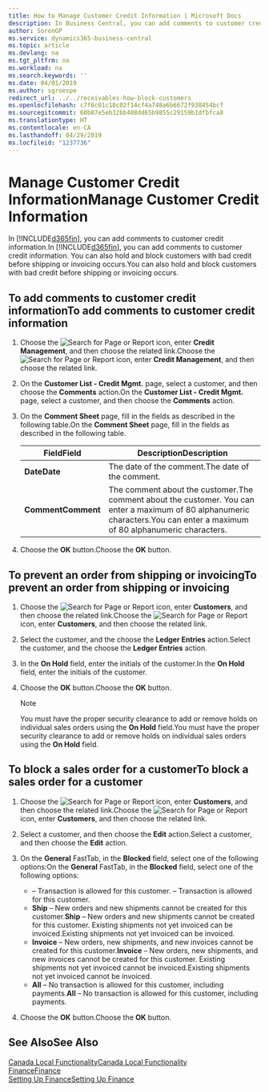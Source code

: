 ```yaml
---
title: How to Manage Customer Credit Information | Microsoft Docs
description: In Business Central, you can add comments to customer credit information. You can also hold and block customers with bad credit before shipping or invoicing occurs.
author: SorenGP
ms.service: dynamics365-business-central
ms.topic: article
ms.devlang: na
ms.tgt_pltfrm: na
ms.workload: na
ms.search.keywords: ''
ms.date: 04/01/2019
ms.author: sgroespe
redirect_url: ../../receivables-how-block-customers
ms.openlocfilehash: c7f6c01c18c02f14cf4a748a6b6672f938454bcf
ms.sourcegitcommit: 60b87e5eb32bb408dd65b9855c29159b1dfbfca8
ms.translationtype: HT
ms.contentlocale: en-CA
ms.lasthandoff: 04/29/2019
ms.locfileid: "1237736"
---
```

# <a name="manage-customer-credit-information"></a><span data-ttu-id="58428-104">Manage Customer Credit Information</span><span class="sxs-lookup"><span data-stu-id="58428-104">Manage Customer Credit Information</span></span>
<span data-ttu-id="58428-105">In [!INCLUDE[d365fin](../../includes/d365fin_md.md)], you can add comments to customer credit information.</span><span class="sxs-lookup"><span data-stu-id="58428-105">In [!INCLUDE[d365fin](../../includes/d365fin_md.md)], you can add comments to customer credit information.</span></span> <span data-ttu-id="58428-106">You can also hold and block customers with bad credit before shipping or invoicing occurs.</span><span class="sxs-lookup"><span data-stu-id="58428-106">You can also hold and block customers with bad credit before shipping or invoicing occurs.</span></span>  

## <a name="to-add-comments-to-customer-credit-information"></a><span data-ttu-id="58428-107">To add comments to customer credit information</span><span class="sxs-lookup"><span data-stu-id="58428-107">To add comments to customer credit information</span></span>  
1.  <span data-ttu-id="58428-108">Choose the ![Search for Page or Report](../../media/ui-search/search_small.png "Search for Page or Report icon") icon, enter **Credit Management**, and then choose the related link.</span><span class="sxs-lookup"><span data-stu-id="58428-108">Choose the ![Search for Page or Report](../../media/ui-search/search_small.png "Search for Page or Report icon") icon, enter **Credit Management**, and then choose the related link.</span></span>  
2.  <span data-ttu-id="58428-109">On the **Customer List - Credit Mgmt.** page, select a customer, and then choose the **Comments** action.</span><span class="sxs-lookup"><span data-stu-id="58428-109">On the **Customer List - Credit Mgmt.** page, select a customer, and then choose the **Comments** action.</span></span>  
3.  <span data-ttu-id="58428-110">On the **Comment Sheet** page, fill in the fields as described in the following table.</span><span class="sxs-lookup"><span data-stu-id="58428-110">On the **Comment Sheet** page, fill in the fields as described in the following table.</span></span>  

    |<span data-ttu-id="58428-111">Field</span><span class="sxs-lookup"><span data-stu-id="58428-111">Field</span></span>|<span data-ttu-id="58428-112">Description</span><span class="sxs-lookup"><span data-stu-id="58428-112">Description</span></span>|  
    |---------------------------------|---------------------------------------|  
    |<span data-ttu-id="58428-113">**Date**</span><span class="sxs-lookup"><span data-stu-id="58428-113">**Date**</span></span>|<span data-ttu-id="58428-114">The date of the comment.</span><span class="sxs-lookup"><span data-stu-id="58428-114">The date of the comment.</span></span>|  
    |<span data-ttu-id="58428-115">**Comment**</span><span class="sxs-lookup"><span data-stu-id="58428-115">**Comment**</span></span>|<span data-ttu-id="58428-116">The comment about the customer.</span><span class="sxs-lookup"><span data-stu-id="58428-116">The comment about the customer.</span></span> <span data-ttu-id="58428-117">You can enter a maximum of 80 alphanumeric characters.</span><span class="sxs-lookup"><span data-stu-id="58428-117">You can enter a maximum of 80 alphanumeric characters.</span></span>|  

4.  <span data-ttu-id="58428-118">Choose the **OK** button.</span><span class="sxs-lookup"><span data-stu-id="58428-118">Choose the **OK** button.</span></span>  

## <a name="to-prevent-an-order-from-shipping-or-invoicing"></a><span data-ttu-id="58428-119">To prevent an order from shipping or invoicing</span><span class="sxs-lookup"><span data-stu-id="58428-119">To prevent an order from shipping or invoicing</span></span>  
1.  <span data-ttu-id="58428-120">Choose the ![Search for Page or Report](../../media/ui-search/search_small.png "Search for Page or Report icon") icon, enter **Customers**, and then choose the related link.</span><span class="sxs-lookup"><span data-stu-id="58428-120">Choose the ![Search for Page or Report](../../media/ui-search/search_small.png "Search for Page or Report icon") icon, enter **Customers**, and then choose the related link.</span></span>  
2.  <span data-ttu-id="58428-121">Select the customer, and the choose the **Ledger Entries** action.</span><span class="sxs-lookup"><span data-stu-id="58428-121">Select the customer, and the choose the **Ledger Entries** action.</span></span>  
3.  <span data-ttu-id="58428-122">In the **On Hold** field, enter the initials of the customer.</span><span class="sxs-lookup"><span data-stu-id="58428-122">In the **On Hold** field, enter the initials of the customer.</span></span>  
4.  <span data-ttu-id="58428-123">Choose the **OK** button.</span><span class="sxs-lookup"><span data-stu-id="58428-123">Choose the **OK** button.</span></span>  

    > [!NOTE]  
    >  <span data-ttu-id="58428-124">You must have the proper security clearance to add or remove holds on individual sales orders using the **On Hold** field.</span><span class="sxs-lookup"><span data-stu-id="58428-124">You must have the proper security clearance to add or remove holds on individual sales orders using the **On Hold** field.</span></span>  

## <a name="to-block-a-sales-order-for-a-customer"></a><span data-ttu-id="58428-125">To block a sales order for a customer</span><span class="sxs-lookup"><span data-stu-id="58428-125">To block a sales order for a customer</span></span>  
1.  <span data-ttu-id="58428-126">Choose the ![Search for Page or Report](../../media/ui-search/search_small.png "Search for Page or Report icon") icon, enter **Customers**, and then choose the related link.</span><span class="sxs-lookup"><span data-stu-id="58428-126">Choose the ![Search for Page or Report](../../media/ui-search/search_small.png "Search for Page or Report icon") icon, enter **Customers**, and then choose the related link.</span></span>  
2.  <span data-ttu-id="58428-127">Select a customer, and then choose the **Edit** action.</span><span class="sxs-lookup"><span data-stu-id="58428-127">Select a customer, and then choose the **Edit** action.</span></span>  
3.  <span data-ttu-id="58428-128">On the **General** FastTab, in the **Blocked** field, select one of the following options:</span><span class="sxs-lookup"><span data-stu-id="58428-128">On the **General** FastTab, in the **Blocked** field, select one of the following options:</span></span>  

    -   <span data-ttu-id="58428-129">**<Blank>** – Transaction is allowed for this customer.</span><span class="sxs-lookup"><span data-stu-id="58428-129">**<Blank>** – Transaction is allowed for this customer.</span></span>  
    -   <span data-ttu-id="58428-130">**Ship** – New orders and new shipments cannot be created for this customer.</span><span class="sxs-lookup"><span data-stu-id="58428-130">**Ship** – New orders and new shipments cannot be created for this customer.</span></span> <span data-ttu-id="58428-131">Existing shipments not yet invoiced can be invoiced.</span><span class="sxs-lookup"><span data-stu-id="58428-131">Existing shipments not yet invoiced can be invoiced.</span></span>  
    -   <span data-ttu-id="58428-132">**Invoice** – New orders, new shipments, and new invoices cannot be created for this customer.</span><span class="sxs-lookup"><span data-stu-id="58428-132">**Invoice** – New orders, new shipments, and new invoices cannot be created for this customer.</span></span> <span data-ttu-id="58428-133">Existing shipments not yet invoiced cannot be invoiced.</span><span class="sxs-lookup"><span data-stu-id="58428-133">Existing shipments not yet invoiced cannot be invoiced.</span></span>  
    -   <span data-ttu-id="58428-134">**All** – No transaction is allowed for this customer, including payments.</span><span class="sxs-lookup"><span data-stu-id="58428-134">**All** – No transaction is allowed for this customer, including payments.</span></span>  
4.  <span data-ttu-id="58428-135">Choose the **OK** button.</span><span class="sxs-lookup"><span data-stu-id="58428-135">Choose the **OK** button.</span></span>  

## <a name="see-also"></a><span data-ttu-id="58428-136">See Also</span><span class="sxs-lookup"><span data-stu-id="58428-136">See Also</span></span>  
[<span data-ttu-id="58428-137">Canada Local Functionality</span><span class="sxs-lookup"><span data-stu-id="58428-137">Canada Local Functionality</span></span>](canada-local-functionality.md)  
[<span data-ttu-id="58428-138">Finance</span><span class="sxs-lookup"><span data-stu-id="58428-138">Finance</span></span>](../../finance.md)  
[<span data-ttu-id="58428-139">Setting Up Finance</span><span class="sxs-lookup"><span data-stu-id="58428-139">Setting Up Finance</span></span>](../../finance.md)

